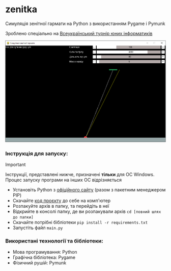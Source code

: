 # zenitka
Симуляція зенітної гармати на Python з використанням Pygame і Pymunk

Зроблено спеціально на [Всеукраїнський турнір юних інформатиків](https://sites.google.com/view/informaticaturnir/%D0%B3%D0%BE%D0%BB%D0%BE%D0%B2%D0%BD%D0%B0-%D1%81%D1%82%D0%BE%D1%80%D1%96%D0%BD%D0%BA%D0%B0)

![Інтерфейс програми](/pictures/window.png)

### Інструкція для запуску:
> [!IMPORTANT]
> Інструкції, представлені нижче, призначені **тільки** для ОС Windows. Процес запуску програми на інших ОС відрізняється
+ Установіть Python з [офіційного сайту](https://www.python.org/downloads/) (разом з пакетним менеджером PIP)
+ Скачайте [код проєкту](https://github.com/Artemka1806/zenitka/archive/refs/heads/main.zip) до себе на комп'ютер
+ Розпакуйте архів в папку, та перейдіть в неї
+ Відкрийте в консолі папку, де ви розпакували архів `cd [повний шлях до папки]`
+ Скачайте потрібні бібліотеки `pip install -r requirements.txt`
+ Запустіть файл `main.py`

### Використані технології та бібліотеки:
+ Мова програмування: Python
+ Графічна бібліотека: Pygame
+ Фізичний рушій: Pymunk
